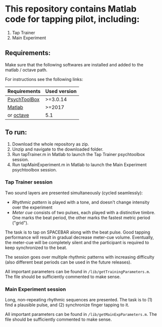 # This repository contains Matlab code for tapping pilot, including:  

1. Tap Trainer  
2. Main Experiment  

## Requirements:

Make sure that the following softwares are installed and added to the matlab / octave path.

For instructions see the following links:

| Requirements                                             | Used version |
|----------------------------------------------------------|--------------|
| [PsychToolBox](http://psychtoolbox.org/)                 | >=3.0.14     |
| [Matlab](https://www.mathworks.com/products/matlab.html) | >=2017       |
| or [octave](https://www.gnu.org/software/octave/)        | 5.1          |

## To run:  

1. Download the whole repository as zip.
2. Unzip and navigate to the downloaded folder.  
3. Run tapTrainer.m in Matlab to launch the Tap Trainer psychtoolbox session.
4. Run tapMainExperiment.m in Matlab to launch the Main Experiment psychtoolbox session.  

### Tap Trainer session

Two sound layers are presented simultaneously (cycled seamlessly):  
* *Rhythmic pattern* is played with a tone, and doesn't change intensity over the experiment  
* *Meter cue* consists of two pulses, each played with a distinctive timbre. One marks the beat period, the other marks the fastest metric period ("grid").

The task is to tap on SPACEBAR along with the beat pulse. Good tapping performance will result in gradual decrease meter-cue volume. Eventually, the meter-cue will be completely silent and the participant is required to keep synchronized to the beat.

The session goes over multiple rhythmic patterns with increasing difficulty (also different beat periods can be used in the future releases).  

All important parameters can be found in `/lib/getTrainingParameters.m`. The file should be sufficiently commented to make sense.

### Main Experiment session

Long, non-repeating rhythmic sequences are presented. The task is to (1) find a plausible pulse, and (2) synchronize finger tapping to it.  

All important parameters  can be found in `/lib/getMainExpParameters.m`. The file should be sufficiently commented to make sense.  
